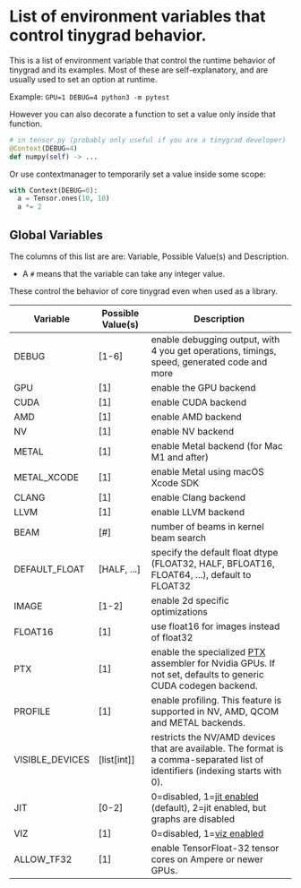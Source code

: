 # List of environment variables that control tinygrad behavior.

This is a list of environment variable that control the runtime behavior of tinygrad and its examples.
Most of these are self-explanatory, and are usually used to set an option at runtime.

Example: `GPU=1 DEBUG=4 python3 -m pytest`

However you can also decorate a function to set a value only inside that function.

```python
# in tensor.py (probably only useful if you are a tinygrad developer)
@Context(DEBUG=4)
def numpy(self) -> ...
```

Or use contextmanager to temporarily set a value inside some scope:

```python
with Context(DEBUG=0):
  a = Tensor.ones(10, 10)
  a *= 2
```

## Global Variables
The columns of this list are are: Variable, Possible Value(s) and Description.

- A `#` means that the variable can take any integer value.

These control the behavior of core tinygrad even when used as a library.

Variable | Possible Value(s) | Description
---|---|---
DEBUG               | [1-6]      | enable debugging output, with 4 you get operations, timings, speed, generated code and more
GPU                 | [1]        | enable the GPU backend
CUDA                | [1]        | enable CUDA backend
AMD                 | [1]        | enable AMD backend
NV                  | [1]        | enable NV backend
METAL               | [1]        | enable Metal backend (for Mac M1 and after)
METAL_XCODE         | [1]        | enable Metal using macOS Xcode SDK
CLANG               | [1]        | enable Clang backend
LLVM                | [1]        | enable LLVM backend
BEAM                | [#]        | number of beams in kernel beam search
DEFAULT_FLOAT       | [HALF, ...]| specify the default float dtype (FLOAT32, HALF, BFLOAT16, FLOAT64, ...), default to FLOAT32
IMAGE               | [1-2]      | enable 2d specific optimizations
FLOAT16             | [1]        | use float16 for images instead of float32
PTX                 | [1]        | enable the specialized [PTX](https://docs.nvidia.com/cuda/parallel-thread-execution/) assembler for Nvidia GPUs. If not set, defaults to generic CUDA codegen backend.
PROFILE             | [1]        | enable profiling. This feature is supported in NV, AMD, QCOM and METAL backends.
VISIBLE_DEVICES     | [list[int]]| restricts the NV/AMD devices that are available. The format is a comma-separated list of identifiers (indexing starts with 0).
JIT                 | [0-2]      | 0=disabled, 1=[jit enabled](quickstart.md#jit) (default), 2=jit enabled, but graphs are disabled
VIZ                 | [1]        | 0=disabled, 1=[viz enabled](https://github.com/tinygrad/tinygrad/tree/master/tinygrad/viz)
ALLOW_TF32          | [1]        | enable TensorFloat-32 tensor cores on Ampere or newer GPUs.